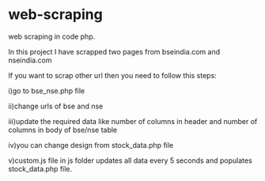 # web-scraping
web scraping in code php.

In this project I have scrapped two pages from bseindia.com and nseindia.com

If you want to scrap other url then you need to follow this steps:

i)go to bse_nse.php file

ii)change urls of bse and nse

iii)update the required data like number of columns in header and number of columns in body of bse/nse table

iv)you can change design from stock_data.php file

v)custom.js file in js folder updates all data every 5 seconds and populates stock_data.php file.
